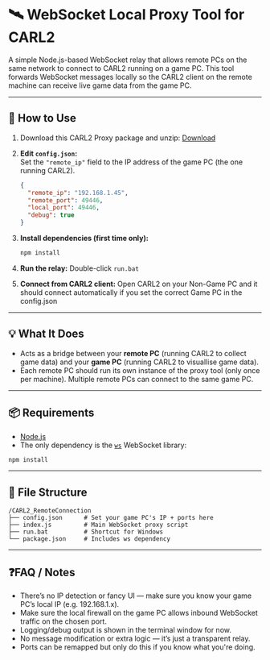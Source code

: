 # 🛰️ WebSocket Local Proxy Tool for CARL2

A simple Node.js-based WebSocket relay that allows remote PCs on the same network to connect to CARL2 running on a game
PC. This tool forwards WebSocket messages locally so the CARL2 client on the remote machine can receive live game data
from the game PC.

---

## 🔧 How to Use

1. Download this CARL2 Proxy package and
   unzip: [Download](https://github.com/LNDRLNDR/CARL2_App/raw/refs/heads/main/CARL2_RemoteConnection/CARL2Proxy.zip)

2. **Edit `config.json`:**  
   Set the `"remote_ip"` field to the IP address of the game PC (the one running CARL2).

    ```json
    {
      "remote_ip": "192.168.1.45",
      "remote_port": 49446,
      "local_port": 49446,
      "debug": true
    }
    ```

3. **Install dependencies (first time only):**

    ```bash
    npm install
    ```

4. **Run the relay:** Double-click `run.bat`


5. **Connect from CARL2 client:** Open CARL2 on your Non-Game PC and it should connect automatically if you set the
   correct Game PC in the config.json

---

## 💡 What It Does

- Acts as a bridge between your **remote PC** (running CARL2 to collect game data) and your **game PC** (running CARL2
  to visuallise game data).
- Each remote PC should run its own instance of the proxy tool (only once per machine). Multiple remote PCs can connect
  to the same game PC.

---

## 📦 Requirements

- [Node.js](https://nodejs.org/)
- The only dependency is the [`ws`](https://www.npmjs.com/package/ws) WebSocket library:

```bash
npm install
```

---

## 📁 File Structure

```
/CARL2_RemoteConnection
├── config.json      # Set your game PC's IP + ports here
├── index.js         # Main WebSocket proxy script
├── run.bat          # Shortcut for Windows
└── package.json     # Includes ws dependency
```

---

## ❓FAQ / Notes

- There’s no IP detection or fancy UI — make sure you know your game PC’s local IP (e.g. 192.168.1.x).
- Make sure the local firewall on the game PC allows inbound WebSocket traffic on the chosen port.
- Logging/debug output is shown in the terminal window for now.
- No message modification or extra logic — it’s just a transparent relay.
- Ports can be remapped but only do this if you know what you're doing.
